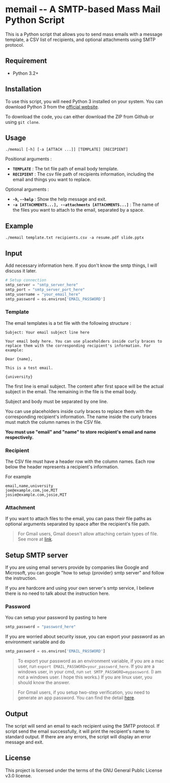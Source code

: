 # memail -- A SMTP-based Mass Mail Python Script

This is a Python script that allows you to send mass emails with a message template, a CSV list of recipients, and optional attachments using SMTP protocol.

## Requirement
- Python 3.2+

## Installation

To use this script, you will need Python 3 installed on your system. You can download Python 3 from the [official website](https://www.python.org/downloads/).

To download the code, you can either download the ZIP from Github or using `git clone`.

## Usage
```shell
./memail [-h] [-a [ATTACH ...]] [TEMPLATE] [RECIPIENT]
```
Positional arguments
:
- **`TEMPLATE`**
: The txt file path of email body template.
- **`RECIPIENT`**
: The csv file path of recipients information, including the email and things you want to replace.

Optional arguments
:
- **`-h`, `--help`**
: Show the help message and exit.
- **`-a [ATTACHMENTS...], --attachments [ATTACHMENTS...]`**
: The name of the files you want to attach to the email, separated by a space.

## Example
```shell
./memail template.txt recipients.csv -a resume.pdf slide.pptx
```

## Input
Add necessary information here. If you don't know the smtp things, I will discuss it later.
```python
# Setup connection
smtp_server = "smtp_server_here"
smtp_port = "smtp_server_port_here"
smtp_username = "your_email_here"
smtp_password = os.environ['EMAIL_PASSWORD']
```
### Template
The email templates is a txt file with the following structure
:
```
Subject: Your email subject line here

Your email body here. You can use placeholders inside curly braces to replace them with the corresponding recipient's information. For example:

Dear {name},

This is a test email.

{university}
```
The first line is email subject. The content after first space will be the actual subject in the email. The remaining in the file is the email body.

Subject and body must be separated by one line. 

You can use placeholders inside curly braces to replace them with the corresponding recipient's information. The name inside the curly braces must match the column names in the CSV file. 

**You must use "email" and "name" to store recipient's email and name respectively.**

### Recipient
The CSV file must have a header row with the column names. Each row below the header represents a recipient's information.

For example
```
email,name,university
joe@example.com,joe,MIT
josie@example.com,josie,MIT
```

### Attachment

If you want to attach files to the email, you can pass their file paths as optional arguments separated by space after the recipient's file path.
> For Gmail users, Gmail doesn't allow attaching certain types of file. See more at [link](https://support.google.com/mail/?p=BlockedMessage).

## Setup SMTP server

If you are using email servers provide by companies like Google and Microsoft, you can google "how to setup {provider} smtp server" and follow the instruction.

If you are hardcore and using your own server's smtp service, I believe there is no need to talk about the instruction here.

### Password

You can setup your password by pasting to here
```python
smtp_password = "password_here"
```
If you are worried about security issue, you can export your password as an environment variable and do
```python
smtp_password = os.environ['EMAIL_PASSWORD']
```
> To export your password as an environment variable, if you are a mac user, run `export EMAIL_PASSWORD=your_password_here`. If you are a windows user, in your cmd, run `set SMTP_PASSWORD=mypassword`. (I am not a windows user. I hope this works.) If you are linux user, you should know the answer.

> For Gmail users, if you setup two-step verification, you need to generate an app password. You can find the detail [here](https://support.google.com/accounts/answer/185833?hl=en).

## Output
The script will send an email to each recipient using the SMTP protocol. If script send the email successfully, it will print the recipient's name to standard output. If there are any errors, the script will display an error message and exit.

## License
This project is licensed under the terms of the GNU General Public License v3.0 license.